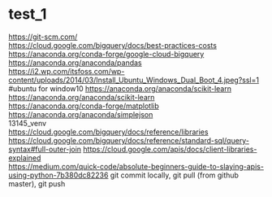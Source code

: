 # test_1
https://git-scm.com/  
https://cloud.google.com/bigquery/docs/best-practices-costs  
https://anaconda.org/conda-forge/google-cloud-bigquery  
https://anaconda.org/anaconda/pandas  
https://i2.wp.com/itsfoss.com/wp-content/uploads/2014/03/Install_Ubuntu_Windows_Dual_Boot_4.jpeg?ssl=1  #ubuntu for window10  https://anaconda.org/anaconda/scikit-learn
https://anaconda.org/anaconda/scikit-learn  
https://anaconda.org/conda-forge/matplotlib  
https://anaconda.org/anaconda/simplejson  
13145_venv  
https://cloud.google.com/bigquery/docs/reference/libraries  
https://cloud.google.com/bigquery/docs/reference/standard-sql/query-syntax#full-outer-join
https://cloud.google.com/apis/docs/client-libraries-explained  
https://medium.com/quick-code/absolute-beginners-guide-to-slaying-apis-using-python-7b380dc82236
git commit locally, git pull (from github master), git push

